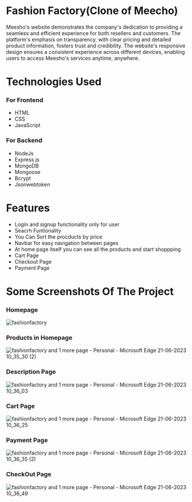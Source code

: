 # Fashion Factory(Clone of Meecho)
Meesho's website demonstrates the company's dedication to providing a seamless and efficient experience for both resellers and customers. The platform's emphasis on transparency, with clear pricing and detailed product information, fosters trust and credibility. The website's responsive design ensures a consistent experience across different devices, enabling users to access Meesho's services anytime, anywhere.
# Technologies Used
### For Frontend
* HTML
* CSS
* JavaScript
### For Backend
* NodeJs
* Express.js
* MongoDB
* Mongoose
* Bcrypt
* Jsonwebtoken
# Features
* Login and signup functionality only for user
* Seacrh Funtionality
* You Can Sort the procducts by price
* Navbar for easy navigation between pages
* At home page itself you can see all the products and start shoppping
* Cart Page
* Checkout Page
* Payment Page
# Some Screenshots Of The Project
### Homepage
![fashionfactory](https://github.com/Gauravanand015/panoramic-error-8656/assets/114743182/cc8c19db-4a3d-498f-bd5b-af8b2f118cbb)

### Products in Homepage
![fashionfactory and 1 more page - Personal - Microsoft​ Edge 21-06-2023 10_35_30 (2)](https://github.com/Gauravanand015/panoramic-error-8656/assets/114743182/ed088a69-e6a3-46ae-b125-0e401afc8491)

### Description Page
![fashionfactory and 1 more page - Personal - Microsoft​ Edge 21-06-2023 10_36_03](https://github.com/Gauravanand015/panoramic-error-8656/assets/114743182/fd07cc19-e12c-4629-9d5f-9e896ce3ded4)

### Cart Page
![fashionfactory and 1 more page - Personal - Microsoft​ Edge 21-06-2023 10_36_25](https://github.com/Gauravanand015/panoramic-error-8656/assets/114743182/2082f727-3e13-4879-8189-2819c44801e0)

### Payment Page
![fashionfactory and 1 more page - Personal - Microsoft​ Edge 21-06-2023 10_36_35 (2)](https://github.com/Gauravanand015/panoramic-error-8656/assets/114743182/a85779a9-c221-49e5-a37f-64ece9da4122)

### CheckOut Page 
![fashionfactory and 1 more page - Personal - Microsoft​ Edge 21-06-2023 10_36_49](https://github.com/Gauravanand015/panoramic-error-8656/assets/114743182/424d65a3-ed0c-42e8-a259-c3fc0089d78c)





